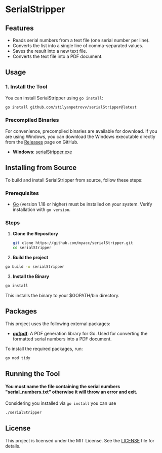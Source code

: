 # SerialStripper

## Features

- Reads serial numbers from a text file (one serial number per line).
- Converts the list into a single line of comma-separated values.
- Saves the result into a new text file.
- Converts the text file into a PDF document.

## Usage

### 1. Install the Tool

You can install SerialStripper using `go install`:

```bash
go install github.com/stilyanpetrovv/serialStripper@latest
```

### Precompiled Binaries

For convenience, precompiled binaries are available for download. If you are using Windows, you can download the Windows executable directly from the [Releases](https://github.com/stilyanpetrovv/serialStripper/releases) page on GitHub.

- **Windows**: [serialStripper.exe](https://github.com/stilyanpetrovv/serialStripper/releases/latest/download/serialStripper.exe)

## Installing from Source

To build and install SerialStripper from source, follow these steps:

### Prerequisites

- [Go](https://golang.org/dl/) (version 1.18 or higher) must be installed on your system. Verify installation with `go version`.

### Steps

1. **Clone the Repository**

   ```bash
   git clone https://github.com/myacc/serialStripper.git
   cd serialStripper
   ```
   
3. **Build the project**

  ```bash   
  go build -o serialStripper
  ```

3. **Install the Binary**
  ```bash
  go install
  ```
  This installs the binary to your $GOPATH/bin directory.

## Packages

This project uses the following external packages:

- **[gofpdf](https://github.com/jung-kurt/gofpdf)**: A PDF generation library for Go. Used for converting the formatted serial numbers into a PDF document.


To install the required packages, run:

```bash
go mod tidy
```

## Running the Tool
#### You must name the file containing the serial numbers "serial_numbers.txt" otherwise it will throw an error and exit.
Considering you installed via `go install` you can use 
```bash
./serialStripper
```

## License

This project is licensed under the MIT License. See the [LICENSE](LICENSE.md) file for details.
